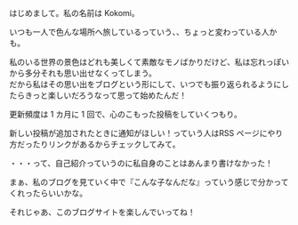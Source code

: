 <script>
  import PageLink from "$lib/components/utils/PageLink.svelte";
</script>

はじめまして。私の名前は Kokomi。

いつも一人で色んな場所へ旅しているっていう、、ちょっと変わっている人かも。

私のいる世界の景色はどれも美しくて素敵なモノばかりだけど、私は忘れっぽいから多分それも思い出せなくってしまう。  
だから私はその思い出をブログという形にして、いつでも振り返られるようにしたらきっと楽しいだろうなって思って始めたんだ！

更新頻度は 1 カ月に 1 回で、心のこもった投稿をしていくつもり。

新しい投稿が追加されたときに通知がほしい！っていう人は<PageLink href="/rss">RSS ページ</PageLink>にやり方だったりリンクがあるからチェックしてみて。

・・・って、自己紹介っていうのに私自身のことはあんまり書けなかった！

まぁ、私のブログを見ていく中で『こんな子なんだな』っていう感じで分かってくれったらいいかな。

それじゃあ、このブログサイトを楽しんでいってね！
